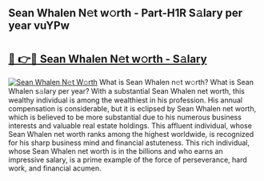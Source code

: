 ## Sean Whalen N𝚎t w𝚘rth - Part-H1R S𝚊lary per year vuYPw

# <h2><a href="http://gc0cfmc.nevu.top/?p=Sean+Whalen">🔗 👉🔴 Sean Whalen N𝚎t w𝚘rth - S𝚊lary</a></h2>

[![Sean Whalen N𝚎t W𝚘rth](https://i.imgur.com/Oavwk0R.jpeg)](http://gc0cfmc.nevu.top/?p=Sean+Whalen)
What is Sean Whalen n𝚎t w𝚘rth? What is Sean Whalen s𝚊lary per year?
With a substantial Sean Whalen net worth, this wealthy individual is among the wealthiest in his profession. His annual compensation is considerable, but it is eclipsed by Sean Whalen net worth, which is believed to be more substantial due to his numerous business interests and valuable real estate holdings. This affluent individual, whose Sean Whalen net worth ranks among the highest worldwide, is recognized for his sharp business mind and financial astuteness. This rich individual, whose Sean Whalen net worth is in the billions and who earns an impressive salary, is a prime example of the force of perseverance, hard work, and financial acumen.
